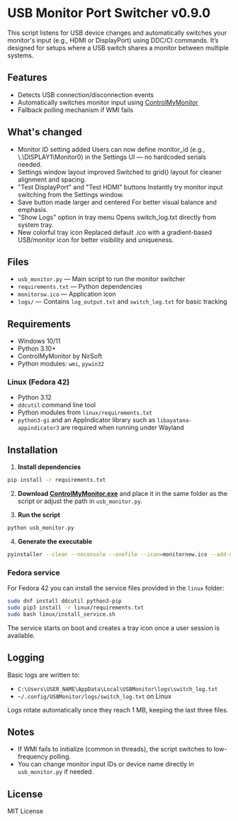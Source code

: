 # USB Monitor Port Switcher v0.9.0

This script listens for USB device changes and automatically switches your monitor's input (e.g., HDMI or DisplayPort) using DDC/CI commands. It’s designed for setups where a USB switch shares a monitor between multiple systems.

## Features

- Detects USB connection/disconnection events
- Automatically switches monitor input using [ControlMyMonitor](https://www.nirsoft.net/utils/control_my_monitor.html)
- Fallback polling mechanism if WMI fails

## What's changed

- Monitor ID setting added
Users can now define monitor_id (e.g., \\.\DISPLAY1\Monitor0) in the Settings UI — no hardcoded serials needed.
- Settings window layout improved
Switched to grid() layout for cleaner alignment and spacing.
- "Test DisplayPort" and "Test HDMI" buttons
Instantly try monitor input switching from the Settings window.
- Save button made larger and centered
For better visual balance and emphasis.
- "Show Logs" option in tray menu
Opens switch_log.txt directly from system tray.
- New colorful tray icon
Replaced default .ico with a gradient-based USB/monitor icon for better visibility and uniqueness.

## Files

- `usb_monitor.py` — Main script to run the monitor switcher
- `requirements.txt` — Python dependencies
- `monitorsw.ico` — Application icon
- `logs/` — Contains `log_output.txt` and `switch_log.txt` for basic tracking

## Requirements

- Windows 10/11
- Python 3.10+
- ControlMyMonitor by NirSoft
- Python modules: `wmi`, `pywin32`

### Linux (Fedora 42)

- Python 3.12
- `ddcutil` command line tool
- Python modules from `linux/requirements.txt`
- `python3-gi` and an AppIndicator library such as `libayatana-appindicator3` are required when running under Wayland

## Installation

1. **Install dependencies**

```bash
pip install -r requirements.txt
```

2. **Download [ControlMyMonitor.exe](https://www.nirsoft.net/utils/control_my_monitor.html)** and place it in the same folder as the script or adjust the path in `usb_monitor.py`.

3. **Run the script**

```bash
python usb_monitor.py
```

4. **Generate the executable**

```bash
pyinstaller --clean --noconsole --onefile --icon=monitornew.ico --add-data "monitornew.ico;." --name=usb_monitor_v0.9.1 usb_monitor.py
```

### Fedora service

For Fedora 42 you can install the service files provided in the `linux` folder:

```bash
sudo dnf install ddcutil python3-pip
sudo pip3 install -r linux/requirements.txt
sudo bash linux/install_service.sh
```

The service starts on boot and creates a tray icon once a user session is available.

## Logging

Basic logs are written to:

- `C:\Users\USER_NAME\AppData\Local\USBMonitor\logs\switch_log.txt`
- `~/.config/USBMonitor/logs/switch_log.txt` on Linux

Logs rotate automatically once they reach 1 MB, keeping the last three files.

## Notes

- If WMI fails to initialize (common in threads), the script switches to low-frequency polling.
- You can change monitor input IDs or device name directly in `usb_monitor.py` if needed.

## License

MIT License

